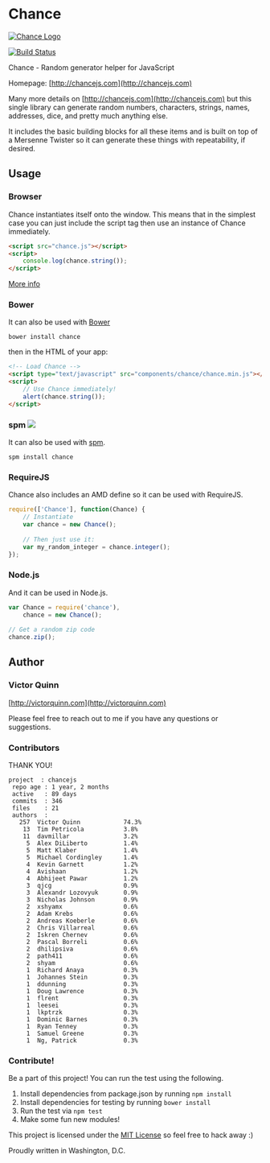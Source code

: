 # Chance

[![Chance Logo](http://chancejs.com/logo.png)](http://chancejs.com)

[![Build Status](https://travis-ci.org/victorquinn/chancejs.png)](https://travis-ci.org/victorquinn/chancejs)

Chance - Random generator helper for JavaScript

Homepage: [http://chancejs.com](http://chancejs.com)

Many more details on [http://chancejs.com](http://chancejs.com) but this single
library can generate random numbers, characters, strings, names, addresses,
dice, and pretty much anything else.

It includes the basic building blocks for all these items and is built on top
of a Mersenne Twister so it can generate these things with repeatability, if
desired.

## Usage

### Browser

Chance instantiates itself onto the window. This means that in the simplest case you can just include the script tag then use an instance of Chance immediately.

```html
<script src="chance.js"></script>
<script>
    console.log(chance.string());
</script>
```

[More info](http://chancejs.com#browser)

### Bower

It can also be used with [Bower](http://bower.io)

```
bower install chance
```

then in the HTML of your app:

```html
<!-- Load Chance -->
<script type="text/javascript" src="components/chance/chance.min.js"></script>
<script>
    // Use Chance immediately!
    alert(chance.string());
</script>
```

### spm [![](http://spmjs.io/badge/chance)](http://spmjs.io/package/chance)

It can also be used with [spm](http://spmjs.io/package/chance).

```
spm install chance
```

### RequireJS

Chance also includes an AMD define so it can be used with RequireJS.

```js
require(['Chance'], function(Chance) {
    // Instantiate
    var chance = new Chance();
   
    // Then just use it:
    var my_random_integer = chance.integer();
});
```

### Node.js

And it can be used in Node.js.

```js
var Chance = require('chance'),
    chance = new Chance();
    
// Get a random zip code
chance.zip();
```

## Author
### Victor Quinn
[http://victorquinn.com](http://victorquinn.com)

Please feel free to reach out to me if you have any questions or suggestions.

### Contributors

THANK YOU!

```
project  : chancejs
 repo age : 1 year, 2 months
 active   : 89 days
 commits  : 346
 files    : 21
 authors  :
   257	Victor Quinn            74.3%
    13	Tim Petricola           3.8%
    11	davmillar               3.2%
     5	Alex DiLiberto          1.4%
     5	Matt Klaber             1.4%
     5	Michael Cordingley      1.4%
     4	Kevin Garnett           1.2%
     4	Avishaan                1.2%
     4	Abhijeet Pawar          1.2%
     3	qjcg                    0.9%
     3	Alexandr Lozovyuk       0.9%
     3	Nicholas Johnson        0.9%
     2	xshyamx                 0.6%
     2	Adam Krebs              0.6%
     2	Andreas Koeberle        0.6%
     2	Chris Villarreal        0.6%
     2	Iskren Chernev          0.6%
     2	Pascal Borreli          0.6%
     2	dhilipsiva              0.6%
     2	path411                 0.6%
     2	shyam                   0.6%
     1	Richard Anaya           0.3%
     1	Johannes Stein          0.3%
     1	ddunning                0.3%
     1	Doug Lawrence           0.3%
     1	flrent                  0.3%
     1	leesei                  0.3%
     1	lkptrzk                 0.3%
     1	Dominic Barnes          0.3%
     1	Ryan Tenney             0.3%
     1	Samuel Greene           0.3%
     1	Ng, Patrick             0.3%
```

### Contribute! 

Be a part of this project! You can run the test using the following.
1. Install dependencies from package.json by running `npm install`
2. Install dependencies for testing by running `bower install`
3. Run the test via `npm test`
4. Make some fun new modules!

This project is licensed under the [MIT License](http://en.wikipedia.org/wiki/MIT_License) so feel free to hack away :)

Proudly written in Washington, D.C.
